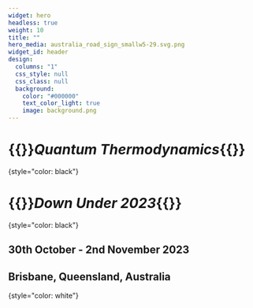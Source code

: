 ```yaml
---
widget: hero
headless: true
weight: 10
title: ""
hero_media: australia_road_sign_smallw5-29.svg.png
widget_id: header
design:
  columns: "1"
  css_style: null
  css_class: null
  background:
    color: "#000000"
    text_color_light: true
    image: background.png
---
```

# {{<hl>}}_Quantum Thermodynamics_{{</hl>}}
{style="color: black"}
<br>

# {{<hl>}}_Down Under 2023_{{</hl>}}
{style="color: black"}


## 30th October - 2nd November 2023<br>
## Brisbane, Queensland, Australia
{style="color: white"}